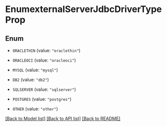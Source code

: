 # EnumexternalServerJdbcDriverTypeProp

## Enum


* `ORACLETHIN` (value: `"oraclethin"`)

* `ORACLEOCI` (value: `"oracleoci"`)

* `MYSQL` (value: `"mysql"`)

* `DB2` (value: `"db2"`)

* `SQLSERVER` (value: `"sqlserver"`)

* `POSTGRES` (value: `"postgres"`)

* `OTHER` (value: `"other"`)


[[Back to Model list]](../README.md#documentation-for-models) [[Back to API list]](../README.md#documentation-for-api-endpoints) [[Back to README]](../README.md)


